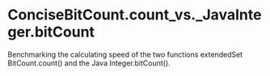 ConciseBitCount.count_vs._JavaInteger.bitCount
==============================================

Benchmarking the calculating speed of the two functions extendedSet BitCount.count() and the Java Integer.bitCount(). 
